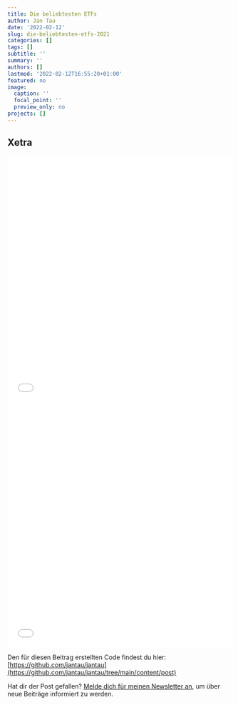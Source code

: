 ```yaml
---
title: Die beliebtesten ETFs
author: Jan Tau
date: '2022-02-12'
slug: die-beliebtesten-etfs-2021
categories: []
tags: []
subtitle: ''
summary: ''
authors: []
lastmod: '2022-02-12T16:55:20+01:00'
featured: no
image:
  caption: ''
  focal_point: ''
  preview_only: no
projects: []
---
```


## Xetra

<iframe height="550" width="100%" frameborder="no" src="top_etf_volume.html"> </iframe>

<iframe height="550" width="100%" frameborder="no" src="top_etf_volume_bar.html"> </iframe>

Den für diesen Beitrag erstellten Code findest du hier: [https://github.com/jantau/jantau](https://github.com/jantau/jantau/tree/main/content/post)

Hat dir der Post gefallen? [Melde dich für meinen Newsletter an](https://tinyletter.com/jantau), um über neue Beiträge informiert zu werden.